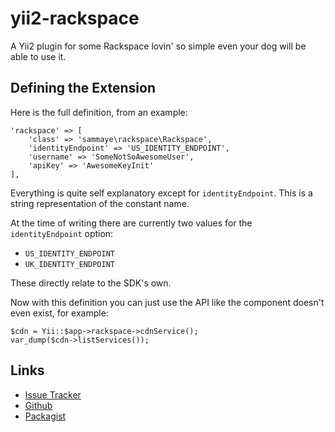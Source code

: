 # yii2-rackspace
A Yii2 plugin for some Rackspace lovin' so simple even your dog will be able to use it.

## Defining the Extension

Here is the full definition, from an example:

    'rackspace' => [
    	'class' => 'sammaye\rackspace\Rackspace',
    	'identityEndpoint' => 'US_IDENTITY_ENDPOINT',
    	'username' => 'SomeNotSoAwesomeUser',
    	'apiKey' => 'AwesomeKeyInit'
    ],
    
Everything is quite self explanatory except for `identityEndpoint`. This is a string representation of the constant name.

At the time of writing there are currently two values for the `identityEndpoint` option:

- `US_IDENTITY_ENDPOINT`
- `UK_IDENTITY_ENDPOINT`

These directly relate to the SDK's own.

Now with this definition you can just use the API like the component doesn't even exist, for example:

    $cdn = Yii::$app->rackspace->cdnService();
    var_dump($cdn->listServices());
    
## Links

- [Issue Tracker](https://github.com/Sammaye/yii2-rackspace/issues)
- [Github](https://github.com/Sammaye/yii2-rackspace)
- [Packagist](https://packagist.org/packages/sammaye/yii2-rackspace)
